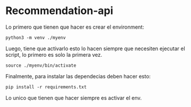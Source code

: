 # Recommendation-api

Lo primero que tienen que hacer es crear el environment:
```
python3 -m venv ./myenv
```
Luego, tiene que activarlo esto lo hacen siempre que necesiten ejecutar el script, lo primero es solo la primera vez.
```
source ./myenv/bin/activate
```
Finalmente, para instalar las dependecias deben hacer esto:
```
pip install -r requirements.txt
```
Lo unico que tienen que hacer siempre es activar el env.